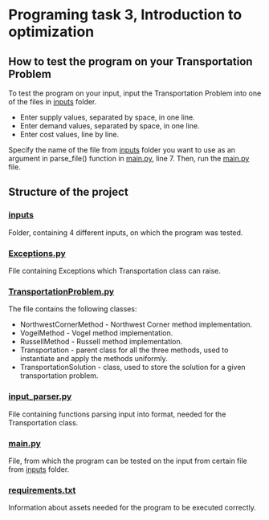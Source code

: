 # Programing task 3, Introduction to optimization

## How to test the program on your Transportation Problem
To test the program on your input, input the Transportation Problem into one of the files in [inputs](https://github.com/optimization-team/transportation-problem/tree/main/inputs) folder.
- Enter supply values, separated by space, in one line.
- Enter demand values, separated by space, in one line.
- Enter cost values, line by line.

Specify the name of the file from [inputs](https://github.com/optimization-team/transportation-problem/tree/main/inputs) folder you want to use as an argument in parse_file() function in [main.py](https://github.com/optimization-team/transportation-problem/blob/main/main.py), line 7. Then, run the [main.py](https://github.com/optimization-team/transportation-problem/blob/main/main.py) file.

## Structure of the project
### [inputs](https://github.com/optimization-team/transportation-problem/tree/main/inputs)
Folder, containing 4 different inputs, on which the program was tested.
### [Exceptions.py](https://github.com/optimization-team/transportation-problem/tree/main/Exceptions.py)
File containing Exceptions which Transportation class can raise.
### [TransportationProblem.py](https://github.com/optimization-team/transportation-problem/tree/main/TransportationProblem.py)
The file contains the following classes:
- NorthwestCornerMethod - Northwest Corner method implementation.
- VogelMethod - Vogel method implementation.
- RussellMethod - Russell method implementation.
- Transportation - parent class for all the three methods, used to instantiate and apply the methods uniformly.
- TransportationSolution - class, used to store the solution for a given transportation problem.
### [input_parser.py](https://github.com/optimization-team/transportation-problem/tree/main/input_parser.py)
File containing functions parsing input into format, needed for the Transportation class.
### [main.py](https://github.com/optimization-team/transportation-problem/tree/main/main.py)
File, from which the program can be tested on the input from certain file from [inputs](https://github.com/optimization-team/transportation-problem/tree/main/inputs) folder.
### [requirements.txt](https://github.com/optimization-team/transportation-problem/tree/main/requirements.txt)
Information about assets needed for the program to be executed correctly.
